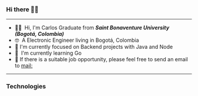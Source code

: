 ### Hi there 👋🏻
--- 
* ✌🏻   Hi, I'm Carlos Graduate from ***Saint Bonaventure University (Bogotá, Colombia)***
* 🤓  A Electronic Engineer living in Bogotá, Colombia
* 🌱  I'm currently focused on Backend projects with Java and Node
* 🐹  I'm currently learning Go 
* 📢  If there is a suitable job opportunity, please feel free to send an email to [mail:](carlosluquej@outloook.com.) 
---
### Technologies
